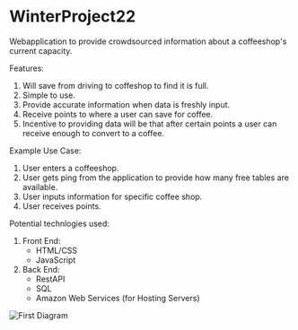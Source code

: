 # WinterProject22

Webapplication to provide crowdsourced information about a coffeeshop's current capacity. 

Features:
1. Will save from driving to coffeshop to find it is full.
2. Simple to use.
3. Provide accurate information when data is freshly input.
4. Receive points to where a user can save for coffee.
5. Incentive to providing data will be that after certain points a user can receive enough to convert to a coffee.


Example Use Case:
1. User enters a coffeeshop.
2. User gets ping from the application to provide how many free tables are available.
3. User inputs information for specific coffee shop.
4. User receives points.

Potential technlogies used:
1. Front End:
    - HTML/CSS
    - JavaScript
2. Back End:
    - RestAPI
    - SQL
    - Amazon Web Services (for Hosting Servers)

![First Diagram](https://user-images.githubusercontent.com/68760828/208490169-4acbdf08-a8b2-4864-b957-73e7ca2714ac.jpg)
